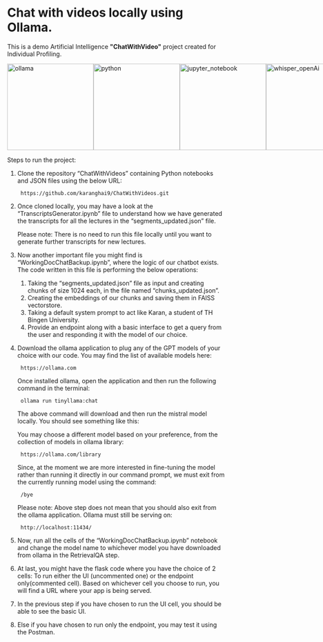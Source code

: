 # Chat with videos locally using Ollama.

This is a demo Artificial Intelligence **"ChatWithVideo"** project created for Individual Profiling.

<div style="display: flex;">
    <img src="https://i.gyazo.com/868c529a968903cca5bcd17c6885b50d.png" alt="ollama" width="200"/>
    <img src="https://upload.wikimedia.org/wikipedia/commons/thumb/0/0a/Python.svg/640px-Python.svg.png" alt="python" width="200"/>
    <img src="https://upload.wikimedia.org/wikipedia/commons/thumb/3/38/Jupyter_logo.svg/1200px-Jupyter_logo.svg.png" alt="jupyter_notebook" width="200"/>
    <img src="https://d1muf25xaso8hp.cloudfront.net/https%3A%2F%2Fmeta-q.cdn.bubble.io%2Ff1703662981765x545641909212891260%2Fopenai-icon-2021x2048-4rpe5x7n.png?w=&h=&auto=compress&dpr=1&fit=max" alt="whisper_openAi" width="200"/>
</div>



Steps to run the project:

1. Clone the repository “ChatWithVideos” containing Python notebooks and JSON files using the below URL:

        https://github.com/karanghai9/ChatWithVideos.git

2. Once cloned locally, you may have a look at the “TranscriptsGenerator.ipynb” file to understand how we have generated the transcripts for all the lectures in  the “segments_updated.json” file.

    Please note: There is no need to run this file locally until you want to generate further transcripts for new lectures.

3. Now another important file you might find is “WorkingDocChatBackup.ipynb”, where the logic of our chatbot exists. The code written in this file is performing the below operations:
    1. Taking the “segments_updated.json” file as input and creating chunks of size 1024 each, in the file named “chunks_updated.json”.
    2. Creating the embeddings of our chunks and saving them in FAISS vectorstore.
    3. Taking a default system prompt to act like Karan, a student of TH Bingen University.
    4. Provide an endpoint along with a basic interface to get a query from the user and responding it with the model of our choice.

4. Download the ollama application to plug any of the GPT models of your choice with our code. You may find the list of available models here: 

        https://ollama.com
    Once installed ollama, open the application and then run the following command in the terminal:

        ollama run tinyllama:chat
    The above command will download and then run the mistral model locally. You should see something like this:

    You may choose a different model based on your preference, from the collection of models in ollama library: 

        https://ollama.com/library
    Since, at the moment we are more interested in fine-tuning the model rather than running it directly in our command prompt, we must exit     from the currently running model using the command: 

        /bye
    Please note: Above step does not mean that you should also exit from the ollama application.
    Ollama must still be serving on: 

        http://localhost:11434/
5. Now, run all the cells of the “WorkingDocChatBackup.ipynb” notebook and change the model name to whichever model you have downloaded from        ollama in the RetrievalQA step.

6. At last, you might have the flask code where you have the choice of 2 cells:
    To run either the UI (uncommented one) or the endpoint only(commented cell). 
    Based on whichever cell you choose to run, you will find a URL where your app is being served.
    
7. In the previous step if you have chosen to run the UI cell, you should be able to see the basic UI.

8. Else if you have chosen to run only the endpoint, you may test it using the Postman.
